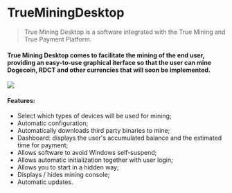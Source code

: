 # TrueMiningDesktop

>True Mining Desktop is a software integrated with the True Mining and True Payment Platform.

#### True Mining Desktop comes to facilitate the mining of the end user, providing an easy-to-use graphical iterface so that the user can mine Dogecoin, RDCT and other currencies that will soon be implemented.

![](https://raw.githubusercontent.com/True-Mining/TrueMiningDesktop/master/True%20Mining%20Desktop%20-%20Screenshot.png)

#### Features:
- Select which types of devices will be used for mining;
- Automatic configuration;
- Automatically downloads third party binaries to mine;
- Dashboard: displays the user's accumulated balance and the estimated time for payment;
- Allows software to avoid Windows self-suspend;
- Allows automatic initialization together with user login;
- Allows you to start in a hidden way;
- Displays / hides mining console;
- Automatic updates.

